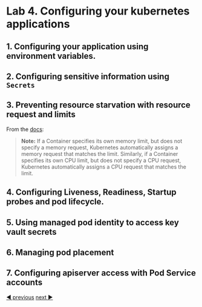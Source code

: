 # Lab 4. Configuring your kubernetes applications 

## 1. Configuring your application using environment variables.

## 2. Configuring sensitive information using `Secrets`

## 3. Preventing resource starvation with resource request and limits

From the [docs](https://kubernetes.io/docs/concepts/configuration/manage-resources-containers/#resource-types):
> **Note:** If a Container specifies its own memory limit, but does not specify a memory request, Kubernetes automatically assigns a memory request that matches the limit. Similarly, if a Container specifies its own CPU limit, but does not specify a CPU request, Kubernetes automatically assigns a CPU request that matches the limit.

## 4. Configuring Liveness, Readiness, Startup probes and pod lifecycle.

## 5. Using managed pod identity to access key vault secrets

## 6. Managing pod placement

## 7. Configuring apiserver access with Pod Service accounts

[:arrow_backward: previous](../lab3-workloads/LAB.md)  [next :arrow_forward:](../lab5-networking/LAB.md)